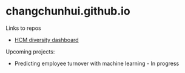 # changchunhui.github.io

Links to repos
* [HCM diversity dashboard](https://github.com/changchunhui/hcmdash)


Upcoming projects:
* Predicting employee turnover with machine learning - In progress
